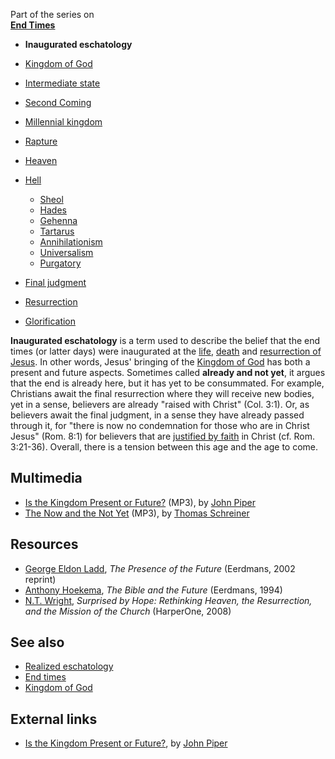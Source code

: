 Part of the series on  
**[End Times](End_times "End times")**
-   **Inaugurated eschatology**
-   [Kingdom of God](Kingdom_of_God "Kingdom of God")
-   [Intermediate state](Intermediate_state "Intermediate state")
-   [Second Coming](Second_Coming "Second Coming")
-   [Millennial kingdom](Millennial_kingdom "Millennial kingdom")
-   [Rapture](Rapture "Rapture")
-   [Heaven](Heaven "Heaven")
-   [Hell](Hell "Hell")
    -   [Sheol](Sheol "Sheol")
    -   [Hades](Hades "Hades")
    -   [Gehenna](Gehenna "Gehenna")
    -   [Tartarus](Tartarus "Tartarus")
    -   [Annihilationism](Annihilationism "Annihilationism")
    -   [Universalism](Universalism "Universalism")
    -   [Purgatory](Purgatory "Purgatory")

-   [Final judgment](Final_judgment "Final judgment")
-   [Resurrection](Resurrection "Resurrection")
-   [Glorification](Glorification "Glorification")

**Inaugurated eschatology** is a term used to describe the belief
that the end times (or latter days) were inaugurated at the
[life](Life_of_Jesus "Life of Jesus"),
[death](index.php?title=Death_of_Jesus&action=edit&redlink=1 "Death of Jesus (page does not exist)")
and
[resurrection of Jesus](Resurrection_of_Jesus "Resurrection of Jesus").
In other words, Jesus' bringing of the
[Kingdom of God](Kingdom_of_God "Kingdom of God") has both a
present and future aspects. Sometimes called
**already and not yet**, it argues that the end is already here,
but it has yet to be consummated. For example, Christians await the
final resurrection where they will receive new bodies, yet in a
sense, believers are already "raised with Christ" (Col. 3:1). Or,
as believers await the final judgment, in a sense they have already
passed through it, for "there is now no condemnation for those who
are in Christ Jesus" (Rom. 8:1) for believers that are
[justified by faith](Justification "Justification") in Christ (cf.
Rom. 3:21-36). Overall, there is a tension between this age and the
age to come.

## Multimedia

-   [Is the Kingdom Present or Future?](http://www.desiringgod.org/media/audio/1990/19900204.mp3)
    (MP3), by [John Piper](John_Piper "John Piper")
-   [The Now and the Not Yet](http://www.petrik.com/GRC/05%2020081122_The_Now_and_the_Not_Yet_Dr.ThomasSchreiner.mp3)
    (MP3), by [Thomas Schreiner](Thomas_Schreiner "Thomas Schreiner")




## Resources

-   [George Eldon Ladd](George_Eldon_Ladd "George Eldon Ladd"),
    *The Presence of the Future* (Eerdmans, 2002 reprint)
-   [Anthony Hoekema](Anthony_Hoekema "Anthony Hoekema"),
    *The Bible and the Future* (Eerdmans, 1994)
-   [N.T. Wright](N.T._Wright "N.T. Wright"),
    *Surprised by Hope: Rethinking Heaven, the Resurrection, and the Mission of the Church*
    (HarperOne, 2008)

## See also

-   [Realized eschatology](index.php?title=Realized_eschatology&action=edit&redlink=1 "Realized eschatology (page does not exist)")
-   [End times](End_times "End times")
-   [Kingdom of God](Kingdom_of_God "Kingdom of God")

## External links

-   [Is the Kingdom Present or Future?](http://www.desiringgod.org/ResourceLibrary/Sermons/ByTopic/30/709_Is_the_Kingdom_Present_or_Future/),
    by [John Piper](John_Piper "John Piper")



